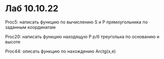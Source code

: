# Лаб 10.10.22

Proc5:
написать функцию по вычислению S и P прямоугольника по заданным координатам

Proc20:
написать функцию находящую P р/б треуголька по основанию и высоте

Proc44:
описать функцию по нахождению Arctg(x,e)
